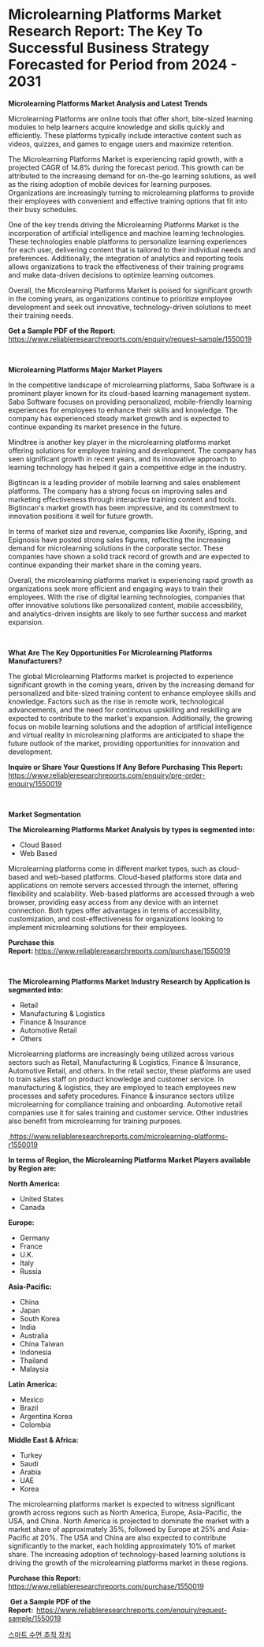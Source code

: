 <p><h1>Microlearning Platforms Market Research Report: The Key To Successful Business Strategy Forecasted for Period from 2024 - 2031</h1></p><p><strong>Microlearning Platforms Market Analysis and Latest Trends</strong></p>
<p><p>Microlearning Platforms are online tools that offer short, bite-sized learning modules to help learners acquire knowledge and skills quickly and efficiently. These platforms typically include interactive content such as videos, quizzes, and games to engage users and maximize retention.</p><p>The Microlearning Platforms Market is experiencing rapid growth, with a projected CAGR of 14.8% during the forecast period. This growth can be attributed to the increasing demand for on-the-go learning solutions, as well as the rising adoption of mobile devices for learning purposes. Organizations are increasingly turning to microlearning platforms to provide their employees with convenient and effective training options that fit into their busy schedules.</p><p>One of the key trends driving the Microlearning Platforms Market is the incorporation of artificial intelligence and machine learning technologies. These technologies enable platforms to personalize learning experiences for each user, delivering content that is tailored to their individual needs and preferences. Additionally, the integration of analytics and reporting tools allows organizations to track the effectiveness of their training programs and make data-driven decisions to optimize learning outcomes.</p><p>Overall, the Microlearning Platforms Market is poised for significant growth in the coming years, as organizations continue to prioritize employee development and seek out innovative, technology-driven solutions to meet their training needs.</p></p>
<p><strong>Get a Sample PDF of the Report:&nbsp;</strong> <a href="https://www.reliableresearchreports.com/enquiry/request-sample/1550019">https://www.reliableresearchreports.com/enquiry/request-sample/1550019</a></p>
<p>&nbsp;</p>
<p><strong>Microlearning Platforms Major Market Players</strong></p>
<p><p>In the competitive landscape of microlearning platforms, Saba Software is a prominent player known for its cloud-based learning management system. Saba Software focuses on providing personalized, mobile-friendly learning experiences for employees to enhance their skills and knowledge. The company has experienced steady market growth and is expected to continue expanding its market presence in the future.</p><p>Mindtree is another key player in the microlearning platforms market offering solutions for employee training and development. The company has seen significant growth in recent years, and its innovative approach to learning technology has helped it gain a competitive edge in the industry.</p><p>Bigtincan is a leading provider of mobile learning and sales enablement platforms. The company has a strong focus on improving sales and marketing effectiveness through interactive training content and tools. Bigtincan's market growth has been impressive, and its commitment to innovation positions it well for future growth.</p><p>In terms of market size and revenue, companies like Axonify, iSpring, and Epignosis have posted strong sales figures, reflecting the increasing demand for microlearning solutions in the corporate sector. These companies have shown a solid track record of growth and are expected to continue expanding their market share in the coming years.</p><p>Overall, the microlearning platforms market is experiencing rapid growth as organizations seek more efficient and engaging ways to train their employees. With the rise of digital learning technologies, companies that offer innovative solutions like personalized content, mobile accessibility, and analytics-driven insights are likely to see further success and market expansion.</p></p>
<p>&nbsp;</p>
<p><strong>What Are The Key Opportunities For Microlearning Platforms Manufacturers?</strong></p>
<p><p>The global Microlearning Platforms market is projected to experience significant growth in the coming years, driven by the increasing demand for personalized and bite-sized training content to enhance employee skills and knowledge. Factors such as the rise in remote work, technological advancements, and the need for continuous upskilling and reskilling are expected to contribute to the market's expansion. Additionally, the growing focus on mobile learning solutions and the adoption of artificial intelligence and virtual reality in microlearning platforms are anticipated to shape the future outlook of the market, providing opportunities for innovation and development.</p></p>
<p><strong>Inquire or Share Your Questions If Any Before Purchasing This Report:</strong> <a href="https://www.reliableresearchreports.com/enquiry/pre-order-enquiry/1550019">https://www.reliableresearchreports.com/enquiry/pre-order-enquiry/1550019</a></p>
<p>&nbsp;</p>
<p><strong>Market Segmentation</strong></p>
<p><strong>The Microlearning Platforms Market Analysis by types is segmented into:</strong></p>
<p><ul><li>Cloud Based</li><li>Web Based</li></ul></p>
<p><p>Microlearning platforms come in different market types, such as cloud-based and web-based platforms. Cloud-based platforms store data and applications on remote servers accessed through the internet, offering flexibility and scalability. Web-based platforms are accessed through a web browser, providing easy access from any device with an internet connection. Both types offer advantages in terms of accessibility, customization, and cost-effectiveness for organizations looking to implement microlearning solutions for their employees.</p></p>
<p><strong>Purchase this Report:&nbsp;</strong><a href="https://www.reliableresearchreports.com/purchase/1550019">https://www.reliableresearchreports.com/purchase/1550019</a></p>
<p>&nbsp;</p>
<p><strong>The Microlearning Platforms Market Industry Research by Application is segmented into:</strong></p>
<p><ul><li>Retail</li><li>Manufacturing & Logistics</li><li>Finance & Insurance</li><li>Automotive Retail</li><li>Others</li></ul></p>
<p><p>Microlearning platforms are increasingly being utilized across various sectors such as Retail, Manufacturing & Logistics, Finance & Insurance, Automotive Retail, and others. In the retail sector, these platforms are used to train sales staff on product knowledge and customer service. In manufacturing & logistics, they are employed to teach employees new processes and safety procedures. Finance & insurance sectors utilize microlearning for compliance training and onboarding. Automotive retail companies use it for sales training and customer service. Other industries also benefit from microlearning for training purposes.</p></p>
<p><a href="https://www.reliableresearchreports.com/microlearning-platforms-r1550019">&nbsp;https://www.reliableresearchreports.com/microlearning-platforms-r1550019</a></p>
<p><strong>In terms of Region, the Microlearning Platforms Market Players available by Region are:</strong></p>
<p>
    <p> <strong> North America: </strong>
        <ul>
            <li>United States</li>
            <li>Canada</li>
        </ul>
        </p> 
    <p> <strong> Europe: </strong>
        <ul>
            <li>Germany</li>
            <li>France</li>
            <li>U.K.</li>
            <li>Italy</li>
            <li>Russia</li>
        </ul>
        </p> 
    <p> <strong> Asia-Pacific: </strong>
        <ul>
            <li>China</li>
            <li>Japan</li>
            <li>South Korea</li>
            <li>India</li>
            <li>Australia</li>
            <li>China Taiwan</li>
            <li>Indonesia</li>
            <li>Thailand</li>
            <li>Malaysia</li>
        </ul>
        </p> 
    <p> <strong> Latin America: </strong>
        <ul>
            <li>Mexico</li>
            <li>Brazil</li>
            <li>Argentina Korea</li>
            <li>Colombia</li>
        </ul>
        </p> 
    <p> <strong> Middle East & Africa: </strong>
        <ul>
            <li>Turkey</li>
            <li>Saudi</li>
            <li>Arabia</li>
            <li>UAE</li>
            <li>Korea</li>
        </ul>
    </p>
    </p>
<p><p>The microlearning platforms market is expected to witness significant growth across regions such as North America, Europe, Asia-Pacific, the USA, and China. North America is projected to dominate the market with a market share of approximately 35%, followed by Europe at 25% and Asia-Pacific at 20%. The USA and China are also expected to contribute significantly to the market, each holding approximately 10% of market share. The increasing adoption of technology-based learning solutions is driving the growth of the microlearning platforms market in these regions.</p></p>
<p><strong>Purchase this Report: </strong><a href="https://www.reliableresearchreports.com/purchase/1550019">https://www.reliableresearchreports.com/purchase/1550019</a></p>
<p>&nbsp;<strong>Get a Sample PDF of the Report:&nbsp;&nbsp;</strong><a href="https://www.reliableresearchreports.com/enquiry/request-sample/1550019">https://www.reliableresearchreports.com/enquiry/request-sample/1550019</a></p>
<p><strong></strong></p>
<p><p><a href="https://github.com/vdhdwjyp90142/Market-Research-Report-List-2/blob/main/254449860012.md">스마트 수면 추적 장치</a></p></p>